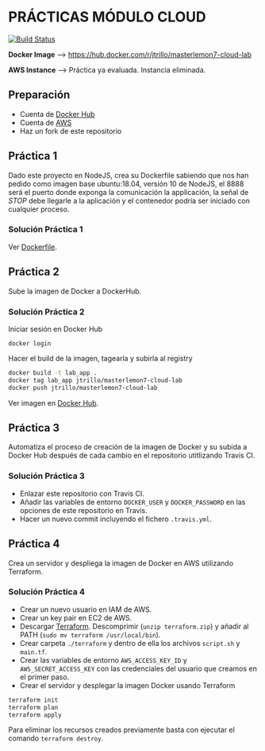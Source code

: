 # PRÁCTICAS MÓDULO CLOUD

[![Build Status](https://travis-ci.com/JTrillo/cloud-lab.svg?branch=master)](https://travis-ci.com/JTrillo/cloud-lab)

**Docker Image** --> https://hub.docker.com/r/jtrillo/masterlemon7-cloud-lab

**AWS Instance** --> Práctica ya evaluada. Instancia eliminada.
## Preparación

* Cuenta de [Docker Hub](https://hub.docker.com/)
* Cuenta de [AWS](http://aws.amazon.com/)
* Haz un fork de este repositorio

## Práctica 1

Dado este proyecto en NodeJS, crea su Dockerfile sabiendo que nos han pedido como imagen base ubuntu:18.04, versión 10 de NodeJS, el 8888 será el puerto donde exponga la comunicación la applicación, la señal de *STOP* debe llegarle a la aplicación y el contenedor podría ser iniciado con cualquier proceso.

### Solución Práctica 1

Ver [Dockerfile](Dockerfile).

## Práctica 2

Sube la imagen de Docker a DockerHub.

### Solución Práctica 2

Iniciar sesión en Docker Hub
```
docker login
```

Hacer el build de la imagen, tagearla y subirla al registry
```bash
docker build -t lab_app .
docker tag lab_app jtrillo/masterlemon7-cloud-lab
docker push jtrillo/masterlemon7-cloud-lab
```

Ver imagen en [Docker Hub](https://hub.docker.com/r/jtrillo/masterlemon7-cloud-lab).

## Práctica 3

Automatiza el proceso de creación de la imagen de Docker y su subida a Docker Hub después de cada cambio en el repositorio utitlizando Travis CI.

### Solución Práctica 3

* Enlazar este repositorio con Travis CI.
* Añadir las variables de entorno `DOCKER_USER` y `DOCKER_PASSWORD` en las opciones de este repositorio en Travis.
* Hacer un nuevo commit incluyendo el fichero `.travis.yml`.

## Práctica 4

Crea un servidor y despliega la imagen de Docker en AWS utilizando Terraform.

### Solución Práctica 4

* Crear un nuevo usuario en IAM de AWS.
* Crear un key pair en EC2 de AWS.
* Descargar [Terraform](https://wwww.terraform.io/downloads.html). Descomprimir (`unzip terraform.zip`) y añadir al PATH (`sudo mv terraform /usr/local/bin`).
* Crear carpeta `./terraform` y dentro de ella los archivos `script.sh` y `main.tf`.
* Crear las variables de entorno `AWS_ACCESS_KEY_ID` y `AWS_SECRET_ACCESS_KEY` con las credenciales del usuario que creamos en el primer paso.
* Crear el servidor y desplegar la imagen Docker usando Terraform
```bash
terraform init
terraform plan
terraform apply
```

Para eliminar los recursos creados previamente basta con ejecutar el comando `terraform destroy`.